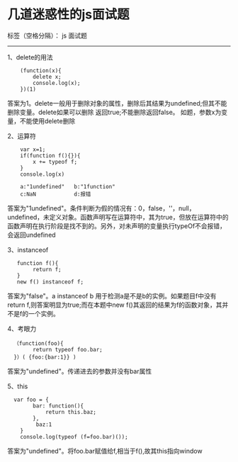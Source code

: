 ﻿# 几道迷惑性的js面试题

标签（空格分隔）： js 面试题

---

1、delete的用法
```
    (function(x){
        delete x;
        console.log(x);
    })(1)
```
答案为1。delete一般用于删除对象的属性，删除后其结果为undefined;但其不能删除变量。delete如果可以删除 返回true;不能删除返回false。
    如题，参数x为变量，不能使用delete删除
    
2、运算符
```
    var x=1;
    if(function f(){}){
        x += typeof f;
    }
    console.log(x)
    
    a:"1undefined"   b:"1function"
    c:NaN            d:报错
```
答案为"1undefined"。条件判断为假的情况有：0，false，''，null，undefined，未定义对象。函数声明写在运算符中，其为true，但放在运算符中的函数声明在执行阶段是找不到的。另外，对未声明的变量执行typeOf不会报错，会返回undefined

3、instanceof
```
   function f(){
        return f;
   }
   new f() instanceof f;
```
答案为"false"。a instanceof b 用于检测a是不是b的实例。如果题目f中没有return f,则答案明显为true;而在本题中new f()其返回的结果为f的函数对象，其并不是f的一个实例。

4、考眼力
```
  （function(foo){
        return typeof foo.bar;
  }）( {foo:{bar:1}} )
```
答案为"undefined"。传递进去的参数并没有bar属性

5、this
```
  var foo = {
		bar: function(){
            return this.baz;
        },
         baz:1
    }
	console.log(typeof (f=foo.bar)());
```
答案为"undefined"。将foo.bar赋值给f,相当于f(),故其this指向window






